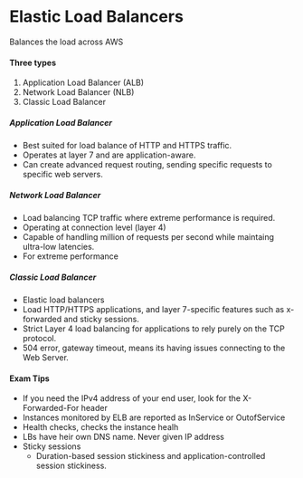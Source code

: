 # Elastic Load Balancers
Balances the load across AWS

#### Three types
1. Application Load Balancer (ALB)
2. Network Load Balancer (NLB)
3. Classic Load Balancer

##### Application Load Balancer
- Best suited for load balance of HTTP and HTTPS traffic. 
- Operates at layer 7 and are application-aware. 
- Can create advanced request routing, sending specific requests to specific web servers.

##### Network Load Balancer
- Load balancing TCP traffic where extreme performance is required.
- Operating at connection level (layer 4)
- Capable of handling million of requests per second while maintaing ultra-low latencies.
- For extreme performance

##### Classic Load Balancer
- Elastic load balancers
- Load HTTP/HTTPS applications, and layer 7-specific features such as x-forwarded and sticky sessions.
- Strict Layer 4 load balancing for applications to rely purely on the TCP protocol.
- 504 error, gateway timeout, means its having issues connecting to the Web Server.

#### Exam Tips
- If you need the IPv4 address of your end user, look for the X-Forwarded-For header
- Instances monitored by ELB are reported as InService or OutofService
- Health checks, checks the instance healh
- LBs have heir own DNS name. Never given IP address
- Sticky sessions
  - Duration-based session stickiness and application-controlled session stickiness.
